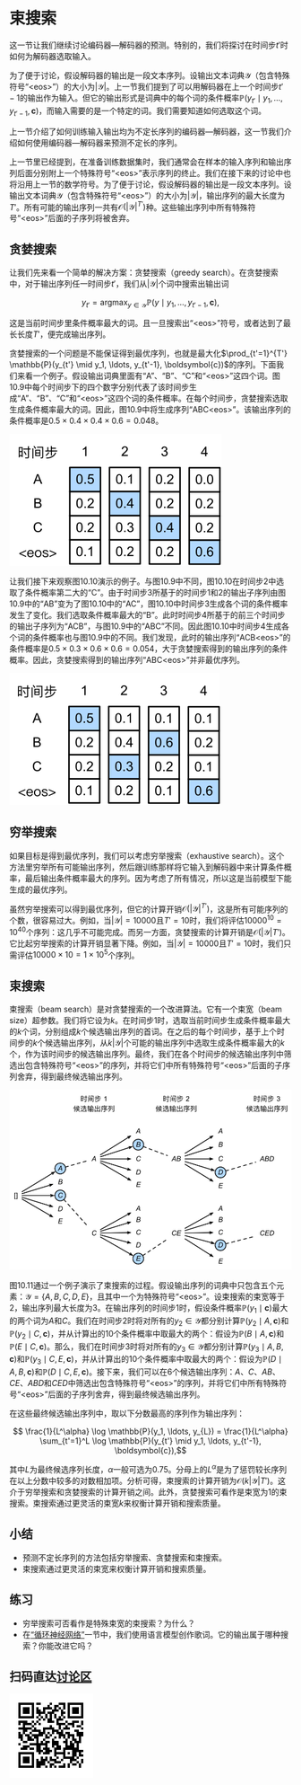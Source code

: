 # 束搜索

这一节让我们继续讨论编码器—解码器的预测。特别的，我们将探讨在时间步$t'$时如何为解码器选取输入。

为了便于讨论，假设解码器的输出是一段文本序列。设输出文本词典$\mathcal{Y}$（包含特殊符号“&lt;eos&gt;”）的大小为$\left|\mathcal{Y}\right|$。上一节我们提到了可以用解码器在上一个时间步$t'-1$的输出作为输入。但它的输出形式是词典中的每个词的条件概率$\mathbb{P}(y_{t'} \mid y_1, \ldots, y_{t'-1}, \boldsymbol{c})$，而输入需要的是一个特定的词。我们需要知道如何选取这个词。


上一节介绍了如何训练输入输出均为不定长序列的编码器—解码器，这一节我们介绍如何使用编码器—解码器来预测不定长的序列。

上一节里已经提到，在准备训练数据集时，我们通常会在样本的输入序列和输出序列后面分别附上一个特殊符号“&lt;eos&gt;”表示序列的终止。我们在接下来的讨论中也将沿用上一节的数学符号。为了便于讨论，假设解码器的输出是一段文本序列。设输出文本词典$\mathcal{Y}$（包含特殊符号“&lt;eos&gt;”）的大小为$\left|\mathcal{Y}\right|$，输出序列的最大长度为$T'$。所有可能的输出序列一共有$\mathcal{O}(\left|\mathcal{Y}\right|^{T'})$种。这些输出序列中所有特殊符号“&lt;eos&gt;”后面的子序列将被舍弃。


## 贪婪搜索

让我们先来看一个简单的解决方案：贪婪搜索（greedy search）。在贪婪搜索中，对于输出序列任一时间步$t'$，我们从$|\mathcal{Y}|$个词中搜索出输出词

$$y_{t'} = \operatorname*{argmax}_{y \in \mathcal{Y}} \mathbb{P}(y \mid y_1, \ldots, y_{t'-1}, \boldsymbol{c}),$$

这是当前时间步里条件概率最大的词。且一旦搜索出“&lt;eos&gt;”符号，或者达到了最长长度$T'$，便完成输出序列。

贪婪搜索的一个问题是不能保证得到最优序列，也就是最大化$\prod_{t'=1}^{T'} \mathbb{P}(y_{t'} \mid y_1, \ldots, y_{t'-1}, \boldsymbol{c})$的序列。下面我们来看一个例子。假设输出词典里面有“A”、“B”、“C”和“&lt;eos&gt;”这四个词。图10.9中每个时间步下的四个数字分别代表了该时间步生成“A”、“B”、“C”和“&lt;eos&gt;”这四个词的条件概率。在每个时间步，贪婪搜索选取生成条件概率最大的词。因此，图10.9中将生成序列“ABC&lt;eos&gt;”。该输出序列的条件概率是$0.5\times0.4\times0.4\times0.6 = 0.048$。


![每个时间步下的四个数字分别代表了该时间步生成“A”、“B”、“C”和“&lt;eos&gt;”这四个词的条件概率。在每个时间步，贪婪搜索选取生成条件概率最大的词。](../img/s2s_prob1.svg)


让我们接下来观察图10.10演示的例子。与图10.9中不同，图10.10在时间步2中选取了条件概率第二大的“C”。由于时间步3所基于的时间步1和2的输出子序列由图10.9中的“AB”变为了图10.10中的“AC”，图10.10中时间步3生成各个词的条件概率发生了变化。我们选取条件概率最大的“B”。此时时间步4所基于的前三个时间步的输出子序列为“ACB”，与图10.9中的“ABC”不同。因此图10.10中时间步4生成各个词的条件概率也与图10.9中的不同。我们发现，此时的输出序列“ACB&lt;eos&gt;”的条件概率是$0.5\times0.3\times0.6\times0.6=0.054$，大于贪婪搜索得到的输出序列的条件概率。因此，贪婪搜索得到的输出序列“ABC&lt;eos&gt;”并非最优序列。

![每个时间步下的四个数字分别代表了该时间步生成“A”、“B”、“C”和“&lt;eos&gt;”这四个词的条件概率。在时间步2选取条件概率第二大的“C”。](../img/s2s_prob2.svg)

## 穷举搜索

如果目标是得到最优序列，我们可以考虑穷举搜索（exhaustive search）。这个方法里穷举所有可能输出序列，然后跟训练那样将它输入到解码器中来计算条件概率，最后输出条件概率最大的序列。因为考虑了所有情况，所以这是当前模型下能生成的最优序列。

虽然穷举搜索可以得到最优序列，但它的计算开销$\mathcal{O}(\left|\mathcal{Y}\right|^{T'})$，这是所有可能序列的个数，很容易过大。例如，当$|\mathcal{Y}|=10000$且$T'=10$时，我们将评估$10000^{10} = 10^{40}$个序列：这几乎不可能完成。而另一方面，贪婪搜索的计算开销是$\mathcal{O}(\left|\mathcal{Y}\right|T')$。它比起穷举搜索的计算开销显著下降。例如，当$|\mathcal{Y}|=10000$且$T'=10$时，我们只需评估$10000\times10=1\times10^5$个序列。


## 束搜索

束搜索（beam search）是对贪婪搜索的一个改进算法。它有一个束宽（beam size）超参数。我们将它设为$k$。在时间步1时，选取当前时间步生成条件概率最大的$k$个词，分别组成$k$个候选输出序列的首词。在之后的每个时间步，基于上个时间步的$k$个候选输出序列，从$k\left|\mathcal{Y}\right|$个可能的输出序列中选取生成条件概率最大的$k$个，作为该时间步的候选输出序列。最终，我们在各个时间步的候选输出序列中筛选出包含特殊符号“&lt;eos&gt;”的序列，并将它们中所有特殊符号“&lt;eos&gt;”后面的子序列舍弃，得到最终候选输出序列。


![束搜索的过程。束宽为2，输出序列最大长度为3。候选输出序列有$A$、$C$、$AB$、$CE$、$ABD$和$CED$。](../img/beam_search.svg)

图10.11通过一个例子演示了束搜索的过程。假设输出序列的词典中只包含五个元素：$\mathcal{Y} = \{A, B, C, D, E\}$，且其中一个为特殊符号“&lt;eos&gt;”。设束搜索的束宽等于2，输出序列最大长度为3。在输出序列的时间步1时，假设条件概率$\mathbb{P}(y_1 \mid \boldsymbol{c})$最大的两个词为$A$和$C$。我们在时间步2时将对所有的$y_2 \in \mathcal{Y}$都分别计算$\mathbb{P}(y_2 \mid A, \boldsymbol{c})$和$\mathbb{P}(y_2 \mid C, \boldsymbol{c})$，并从计算出的10个条件概率中取最大的两个：假设为$\mathbb{P}(B \mid A, \boldsymbol{c})$和$\mathbb{P}(E \mid C, \boldsymbol{c})$。那么，我们在时间步3时将对所有的$y_3 \in \mathcal{Y}$都分别计算$\mathbb{P}(y_3 \mid A, B, \boldsymbol{c})$和$\mathbb{P}(y_3 \mid C, E, \boldsymbol{c})$，并从计算出的10个条件概率中取最大的两个：假设为$\mathbb{P}(D \mid A, B, \boldsymbol{c})$和$\mathbb{P}(D \mid C, E, \boldsymbol{c})$。接下来，我们可以在6个候选输出序列：$A$、$C$、$AB$、$CE$、$ABD$和$CED$中筛选出包含特殊符号“&lt;eos&gt;”的序列，并将它们中所有特殊符号“&lt;eos&gt;”后面的子序列舍弃，得到最终候选输出序列。



在这些最终候选输出序列中，取以下分数最高的序列作为输出序列：

$$ \frac{1}{L^\alpha} \log \mathbb{P}(y_1, \ldots, y_{L}) = \frac{1}{L^\alpha} \sum_{t'=1}^L \log \mathbb{P}(y_{t'} \mid y_1, \ldots, y_{t'-1}, \boldsymbol{c}),$$

其中$L$为最终候选序列长度，$\alpha$一般可选为0.75。分母上的$L^\alpha$是为了惩罚较长序列在以上分数中较多的对数相加项。分析可得，束搜索的计算开销为$\mathcal{O}(k\left|\mathcal{Y}\right|T')$。这介于穷举搜索和贪婪搜索的计算开销之间。此外，贪婪搜索可看作是束宽为1的束搜索。束搜索通过更灵活的束宽$k$来权衡计算开销和搜索质量。


## 小结

* 预测不定长序列的方法包括穷举搜索、贪婪搜索和束搜索。
* 束搜索通过更灵活的束宽来权衡计算开销和搜索质量。


## 练习

* 穷举搜索可否看作是特殊束宽的束搜索？为什么？
* 在[“循环神经网络”](../chapter_recurrent-neural-networks/rnn.md)一节中，我们使用语言模型创作歌词。它的输出属于哪种搜索？你能改进它吗？


## 扫码直达[讨论区](https://discuss.gluon.ai/t/topic/6817)

![](../img/qr_beam-search.svg)
